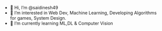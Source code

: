 - 👋 Hi, I’m @saidinesh49
- 👀 I’m interested in Web Dev, Machine Learning, Developing Algorithms for games, System Design.
- 🌱 I’m currently learning ML,DL & Computer Vision

